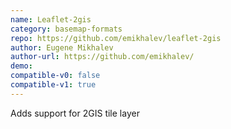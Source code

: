 ```yaml
---
name: Leaflet-2gis
category: basemap-formats
repo: https://github.com/emikhalev/leaflet-2gis
author: Eugene Mikhalev
author-url: https://github.com/emikhalev/
demo: 
compatible-v0: false
compatible-v1: true
---
```


Adds support for 2GIS tile layer

